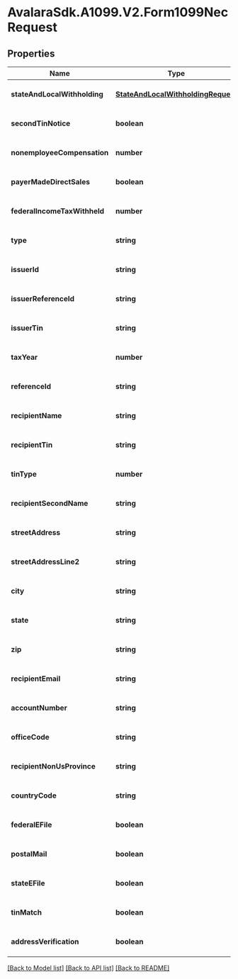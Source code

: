 # AvalaraSdk.A1099.V2.Form1099NecRequest

## Properties

Name | Type | Description | Notes
------------ | ------------- | ------------- | -------------
**stateAndLocalWithholding** | [**StateAndLocalWithholdingRequest**](StateAndLocalWithholdingRequest.md) |  | [optional] [default to undefined]
**secondTinNotice** | **boolean** |  | [optional] [default to undefined]
**nonemployeeCompensation** | **number** |  | [optional] [default to undefined]
**payerMadeDirectSales** | **boolean** |  | [optional] [default to undefined]
**federalIncomeTaxWithheld** | **number** |  | [optional] [default to undefined]
**type** | **string** |  | [optional] [default to undefined]
**issuerId** | **string** |  | [optional] [default to undefined]
**issuerReferenceId** | **string** |  | [optional] [default to undefined]
**issuerTin** | **string** |  | [optional] [default to undefined]
**taxYear** | **number** |  | [optional] [default to undefined]
**referenceId** | **string** |  | [optional] [default to undefined]
**recipientName** | **string** |  | [optional] [default to undefined]
**recipientTin** | **string** |  | [optional] [default to undefined]
**tinType** | **number** |  | [optional] [default to undefined]
**recipientSecondName** | **string** |  | [optional] [default to undefined]
**streetAddress** | **string** |  | [optional] [default to undefined]
**streetAddressLine2** | **string** |  | [optional] [default to undefined]
**city** | **string** |  | [optional] [default to undefined]
**state** | **string** |  | [optional] [default to undefined]
**zip** | **string** |  | [optional] [default to undefined]
**recipientEmail** | **string** |  | [optional] [default to undefined]
**accountNumber** | **string** |  | [optional] [default to undefined]
**officeCode** | **string** |  | [optional] [default to undefined]
**recipientNonUsProvince** | **string** |  | [optional] [default to undefined]
**countryCode** | **string** |  | [optional] [default to undefined]
**federalEFile** | **boolean** |  | [optional] [default to undefined]
**postalMail** | **boolean** |  | [optional] [default to undefined]
**stateEFile** | **boolean** |  | [optional] [default to undefined]
**tinMatch** | **boolean** |  | [optional] [default to undefined]
**addressVerification** | **boolean** |  | [optional] [default to undefined]

[[Back to Model list]](../../../README.md#documentation-for-models) [[Back to API list]](../../../README.md#documentation-for-api-endpoints) [[Back to README]](../../../README.md)

